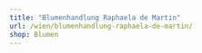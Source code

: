 ```yaml
---
title: "Blumenhandlung Raphaela de Martin"
url: /wien/blumenhandlung-raphaela-de-martin/
shop: Blumen
---
```

